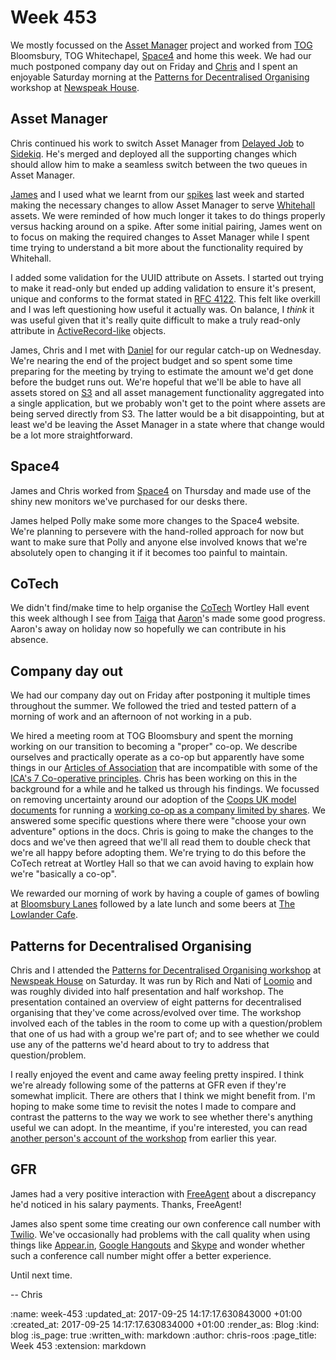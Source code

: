 Week 453
========

We mostly focussed on the [Asset Manager][asset-manager] project and worked from [TOG][the-office-group] Bloomsbury, TOG Whitechapel, [Space4][space4] and home this week. We had our much postponed company day out on Friday and [Chris][chris-lowis] and I spent an enjoyable Saturday morning at the [Patterns for Decentralised Organising][decentralised-organising] workshop at [Newspeak House][newspeak-house].

## Asset Manager

Chris continued his work to switch Asset Manager from [Delayed Job][delayed-job] to [Sidekiq][sidekiq]. He's merged and deployed all the supporting changes which should allow him to make a seamless switch between the two queues in Asset Manager.

[James][james-mead] and I used what we learnt from our [spikes][software-spiking] last week and started making the necessary changes to allow Asset Manager to serve [Whitehall][whitehall] assets. We were reminded of how much longer it takes to do things properly versus hacking around on a spike. After some initial pairing, James went on to focus on making the required changes to Asset Manager while I spent time trying to understand a bit more about the functionality required by Whitehall.

I added some validation for the UUID attribute on Assets. I started out trying to make it read-only but ended up adding validation to ensure it's present, unique and conforms to the format stated in [RFC 4122][rfc-4122]. This felt like overkill and I was left questioning how useful it actually was. On balance, I _think_ it was useful given that it's really quite difficult to make a truly read-only attribute in [ActiveRecord-like][active-record] objects.

James, Chris and I met with [Daniel][daniel-roseman] for our regular catch-up on Wednesday. We're nearing the end of the project budget and so spent some time preparing for the meeting by trying to estimate the amount we'd get done before the budget runs out. We're hopeful that we'll be able to have all assets stored on [S3][aws-s3] and all asset management functionality aggregated into a single application, but we probably won't get to the point where assets are being served directly from S3. The latter would be a bit disappointing, but at least we'd be leaving the Asset Manager in a state where that change would be a lot more straightforward.

## Space4

James and Chris worked from [Space4][space4] on Thursday and made use of the shiny new monitors we've purchased for our desks there.

James helped Polly make some more changes to the Space4 website. We're planning to persevere with the hand-rolled approach for now but want to make sure that Polly and anyone else involved knows that we're absolutely open to changing it if it becomes too painful to maintain.

## CoTech

We didn't find/make time to help organise the [CoTech][co-tech] Wortley Hall event this week although I see from [Taiga][taiga] that [Aaron][aaron-hirtenstein]'s made some good progress. Aaron's away on holiday now so hopefully we can contribute in his absence.

## Company day out

We had our company day out on Friday after postponing it multiple times throughout the summer. We followed the tried and tested pattern of a morning of work and an afternoon of not working in a pub.

We hired a meeting room at TOG Bloomsbury and spent the morning working on our transition to becoming a "proper" co-op. We describe ourselves and practically operate as a co-op but apparently have some things in our [Articles of Association][articles-of-association] that are incompatible with some of the [ICA's 7 Co-operative principles][ica-7-principles]. Chris has been working on this in the background for a while and he talked us through his findings. We focussed on removing uncertainty around our adoption of the [Coops UK model documents][coops-uk-model-documents] for running a [working co-op as a company limited by shares][coops-uk-worker-coop-documents]. We answered some specific questions where there were "choose your own adventure" options in the docs. Chris is going to make the changes to the docs and we've then agreed that we'll all read them to double check that we're all happy before adopting them. We're trying to do this before the CoTech retreat at Wortley Hall so that we can avoid having to explain how we're "basically a co-op".

We rewarded our morning of work by having a couple of games of bowling at [Bloomsbury Lanes][bloomsbury-lanes] followed by a late lunch and some beers at [The Lowlander Cafe][the-lowlander-cafe].

## Patterns for Decentralised Organising

Chris and I attended the [Patterns for Decentralised Organising workshop][decentralised-organising] at [Newspeak House][newspeak-house] on Saturday. It was run by Rich and Nati of [Loomio][loomio] and was roughly divided into half presentation and half workshop. The presentation contained an overview of eight patterns for decentralised organising that they've come across/evolved over time. The workshop involved each of the tables in the room to come up with a question/problem that one of us had with a group we're part of; and to see whether we could use any of the patterns we'd heard about to try to address that question/problem.

I really enjoyed the event and came away feeling pretty inspired. I think we're already following some of the patterns at GFR even if they're somewhat implicit. There are others that I think we might benefit from. I'm hoping to make some time to revisit the notes I made to compare and contrast the patterns to the way we work to see whether there's anything useful we can adopt. In the meantime, if you're interested, you can read [another person's account of the workshop][decentralised-organising-blog-post] from earlier this year.

## GFR

James had a very positive interaction with [FreeAgent][free-agent] about a discrepancy he'd noticed in his salary payments. Thanks, FreeAgent!

James also spent some time creating our own conference call number with [Twilio][twilio]. We've occasionally had problems with the call quality when using things like [Appear.in][appear-in], [Google Hangouts][google-hangouts] and [Skype][skype] and wonder whether such a conference call number might offer a better experience.

Until next time.

[aaron-hirtenstein]: https://twitter.com/zizanio64
[active-record]: https://en.wikipedia.org/wiki/Active_record_pattern
[appear-in]: https://appear.in/
[articles-of-association]: https://en.wikipedia.org/wiki/Articles_of_association
[asset-manager]: https://github.com/alphagov/asset-manager
[aws-s3]: https://aws.amazon.com/s3/
[bloomsbury-lanes]: http://bloomsburybowling.com/
[chris-lowis]: /chris-lowis
[co-tech]: https://www.coops.tech/
[coops-uk-model-documents]: https://www.uk.coop/developing-co-ops/model-governing-documents
[coops-uk-worker-coop-documents]: https://www.uk.coop/developing-co-ops/model-governing-documents/worker-co-operative-company-limited-shares
[daniel-roseman]: https://twitter.com/danielroseman
[decentralised-organising]: https://www.eventbrite.co.nz/e/patterns-for-decentralised-organising-london-tickets-36951594213#
[decentralised-organising-blog-post]: https://medium.com/enspiral-tales/5-shapes-for-training-without-being-the-boss-d8f02f137c72
[delayed-job]: https://github.com/tobi/delayed_job
[free-agent]: https://www.freeagent.com/
[google-hangouts]: https://hangouts.google.com/
[ica-7-principles]: https://ica.coop/en/what-co-operative
[james-mead]: /james-mead
[loomio]: https://www.loomio.org/
[newspeak-house]: https://www.nwspk.com/
[rfc-4122]: https://tools.ietf.org/html/rfc4122
[sidekiq]: http://sidekiq.org/
[skype]: https://www.skype.com/
[software-spiking]: https://en.wikipedia.org/wiki/Spike_(software_development)
[space4]: http://space4.tech/
[taiga]: https://taiga.io/
[the-lowlander-cafe]: http://www.lowlander.com/
[the-office-group]: http://www.theofficegroup.co.uk/
[twilio]: https://www.twilio.com/
[whitehall]: http://github.com/alphagov/whitehall

-- Chris

:name: week-453
:updated_at: 2017-09-25 14:17:17.630843000 +01:00
:created_at: 2017-09-25 14:17:17.630834000 +01:00
:render_as: Blog
:kind: blog
:is_page: true
:written_with: markdown
:author: chris-roos
:page_title: Week 453
:extension: markdown

